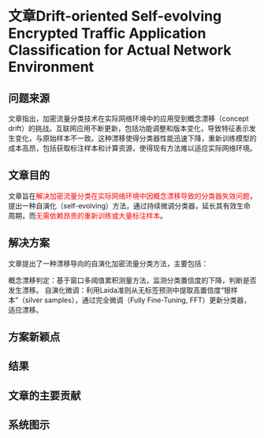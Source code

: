 # 文章Drift-oriented Self-evolving Encrypted Traffic  Application Classification for Actual Network  Environment
## 问题来源
文章指出，加密流量分类技术在实际网络环境中的应用受到概念漂移（concept drift）的挑战。互联网应用不断更新，包括功能调整和版本变化，导致特征表示发生变化，与原始样本不一致。这种漂移使得分类器性能迅速下降，重新训练模型的成本高昂，包括获取标注样本和计算资源，使得现有方法难以适应实际网络环境。
## 文章目的
文章旨在<span style="color:red">解决加密流量分类在实际网络环境中因概念漂移导致的分类器失效问题</span>，提出一种自演化（self-evolving）方法，通过持续微调分类器，延长其有效生命周期，而<span style="color:red">无需依赖昂贵的重新训练或大量标注样本</span>。
## 解决方案
文章提出了一种漂移导向的自演化加密流量分类方法，主要包括：

概念漂移判定：基于窗口多阈值累积测量方法，监测分类置信度的下降，判断是否发生漂移。
自演化微调：利用Laida准则从无标签预测中提取高置信度“银样本”（silver samples），通过完全微调（Fully Fine-Tuning, FFT）更新分类器，适应漂移。
## 方案新颖点

## 结果

## 文章的主要贡献



## 系统图示

